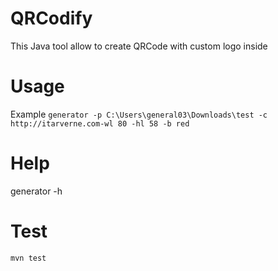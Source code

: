 # QRCodify

This Java tool allow to create QRCode with custom logo inside

# Usage 
Example
```generator -p C:\Users\general03\Downloads\test -c http://itarverne.com-wl 80 -hl 58 -b red```

# Help

generator -h

# Test
```mvn test```